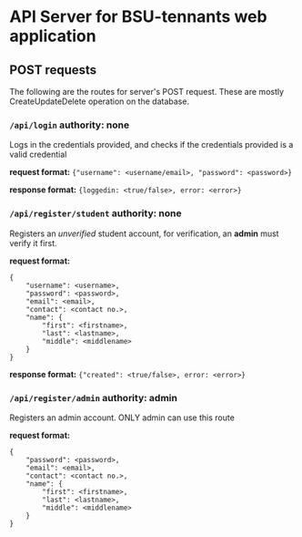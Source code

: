 # API Server for BSU-tennants web application
## POST requests
The following are the routes for server's POST request. These are mostly CreateUpdateDelete operation on the database.

### `/api/login` **authority: none**
Logs in the credentials provided, and checks if the credentials provided is a valid credential

**request format:** `{"username": <username/email>, "password": <password>}`

**response format:** `{loggedin: <true/false>, error: <error>}`



### `/api/register/student` **authority: none**
Registers an *unverified* student account, for verification, an **admin** must verify it first.

**request format:**

```
{
    "username": <username>,
    "password": <password>,
    "email": <email>,
    "contact": <contact no.>,
    "name": {
        "first": <firstname>,
        "last": <lastname>,
        "middle": <middlename>
    }
}
```

**response format:** `{"created": <true/false>, error: <error>}`

### `/api/register/admin` **authority: admin**
Registers an admin account. ONLY admin can use this route

**request format:**

```
{
    "password": <password>,
    "email": <email>,
    "contact": <contact no.>,
    "name": {
        "first": <firstname>,
        "last": <lastname>,
        "middle": <middlename>
    }
}
```